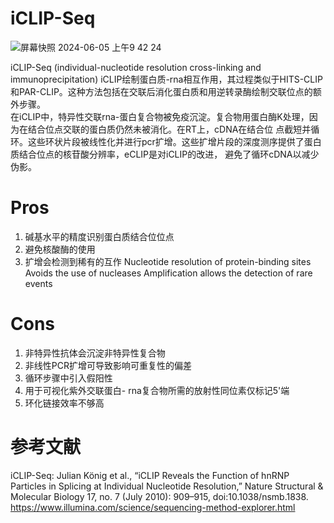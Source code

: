 # iCLIP-Seq

![屏幕快照 2024-06-05 上午9 42 24](https://github.com/SitaoZ/Seq-assays/assets/29169319/003bd41b-25fe-4d33-8fe0-dcfd64b6d854)



iCLIP-Seq (individual-nucleotide resolution cross-linking and immunoprecipitation) 
iCLIP绘制蛋白质-rna相互作用，其过程类似于HITS-CLIP和PAR-CLIP。这种方法包括在交联后消化蛋白质和用逆转录酶绘制交联位点的额外步骤。  
在iCLIP中，特异性交联rna-蛋白复合物被免疫沉淀。复合物用蛋白酶K处理，因为在结合位点交联的蛋白质仍然未被消化。在RT上，cDNA在结合位
点截短并循环。这些环状片段被线性化并进行pcr扩增。这些扩增片段的深度测序提供了蛋白质结合位点的核苷酸分辨率，eCLIP是对iCLIP的改进，
避免了循环cDNA以减少伪影。

# Pros  
1. 碱基水平的精度识别蛋白质结合位位点
2. 避免核酸酶的使用
3. 扩增会检测到稀有的互作
Nucleotide resolution of protein-binding sites
Avoids the use of nucleases
Amplification allows the detection of rare events

# Cons  
1. 非特异性抗体会沉淀非特异性复合物
2. 非线性PCR扩增可导致影响可重复性的偏差
3. 循环步骤中引入假阳性
4. 用于可视化紫外交联蛋白- rna复合物所需的放射性同位素仅标记5'端
5. 环化链接效率不够高

# 参考文献
iCLIP-Seq: Julian König et al., “iCLIP Reveals the Function of hnRNP Particles in Splicing at Individual Nucleotide Resolution,” Nature Structural & Molecular Biology 17, no. 7 (July 2010): 909–915, doi:10.1038/nsmb.1838.  
https://www.illumina.com/science/sequencing-method-explorer.html



